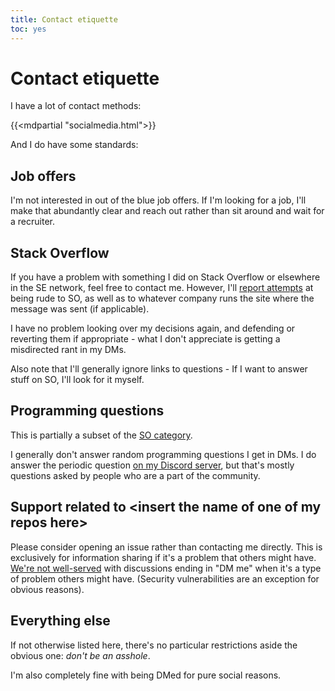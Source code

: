 ```yaml
---
title: Contact etiquette
toc: yes
---
```


# Contact etiquette

I have a lot of contact methods:

{{<mdpartial "socialmedia.html">}}

And I do have some standards:

## Job offers

I'm not interested in out of the blue job offers. If I'm looking for a job, I'll make that abundantly clear and reach out rather than sit around and wait for a recruiter.

## Stack Overflow

If you have a problem with something I did on Stack Overflow or elsewhere in the SE network, feel free to contact me. However, I'll [report attempts](https://meta.stackoverflow.com/a/380083/6296561) at being rude to SO, as well as to whatever company runs the site where the message was sent (if applicable).

I have no problem looking over my decisions again, and defending or reverting them if appropriate - what I don't appreciate is getting a misdirected rant in my DMs.

Also note that I'll generally ignore links to questions - If I want to answer stuff on SO, I'll look for it myself.

## Programming questions

This is partially a subset of the [SO category](#stack-overflow).

I generally don't answer random programming questions I get in DMs. I do answer the periodic question [on my Discord server](#somediscord), but that's mostly questions asked by people who are a part of the community.

## Support related to &lt;insert the name of one of my repos here&gt;

Please consider opening an issue rather than contacting me directly. This is exclusively for information sharing if it's a problem that others might have. [We're not well-served](https://xkcd.com/979/) with discussions ending in "DM me" when it's a type of problem others might have. (Security vulnerabilities are an exception for obvious reasons).

## Everything else

If not otherwise listed here, there's no particular restrictions aside the obvious one: _don't be an asshole_.

I'm also completely fine with being DMed for pure social reasons.

